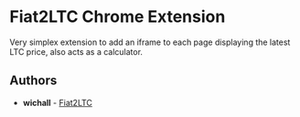 # Fiat2LTC Chrome Extension

Very simplex extension to add an iframe to each page displaying the latest LTC price, also acts as a calculator.

## Authors

* **wichall** - [Fiat2LTC](https://fiat2ltc.com)

